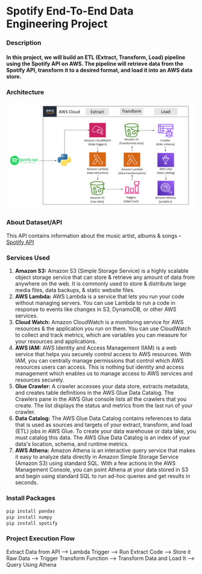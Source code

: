 # Spotify End-To-End Data Engineering Project

### Description
#### In this project, we will build an ETL (Extract, Transform, Load) pipeline using the Spotify API on AWS. The pipeline will retrieve data from the Spotify API, transform it to a desired format, and load it into an AWS data store.

### Architecture
![Architecture Diagram](https://github.com/dhananjay-bamane/spotify-end-to-end-data-engineering-project/blob/main/architecture.png)

### About Dataset/API
This API contains information about the music artist, albums & songs – [Spotify API](https://open.spotify.com/playlist/37i9dQZEVXbNG2KDcFcKOF)

### Services Used
1. **Amazon S3:** Amazon S3 (Simple Storage Service) is a highly scalable object storage service that can store & retrieve any amount of data from anywhere on the web. It is commonly used to store & distribute large media files, data backups, & static website files.
2. **AWS Lambda:** AWS Lambda is a service that lets you run your code without managing servers. You can use Lambda to run a code in response to events like changes in S3, DynamoDB, or other AWS services.
3. **Cloud Watch:** Amazon CloudWatch is a monitoring service for AWS resources & the application you run on them. You can use CloudWatch to collect and track metrics, which are variables you can measure for your resources and applications.
4. **AWS IAM:** AWS Identity and Access Management (IAM) is a web service that helps you securely control access to AWS resources. With IAM, you can centrally manage permissions that control which AWS resources users can access. This is nothing but identity and access management which enables us to manage access to AWS services and resources securely.
5. **Glue Crawler:** A crawler accesses your data store, extracts metadata, and creates table definitions in the AWS Glue Data Catalog. The Crawlers pane in the AWS Glue console lists all the crawlers that you create. The list displays the status and metrics from the last run of your crawler.
6. **Data Catalog:** The AWS Glue Data Catalog contains references to data that is used as sources and targets of your extract, transform, and load (ETL) jobs in AWS Glue. To create your data warehouse or data lake, you must catalog this data. The AWS Glue Data Catalog is an index of your data's location, schema, and runtime metrics.
7. **AWS Athena:** Amazon Athena is an interactive query service that makes it easy to analyze data directly in Amazon Simple Storage Service (Amazon S3) using standard SQL. With a few actions in the AWS Management Console, you can point Athena at your data stored in S3 and begin using standard SQL to run ad-hoc queries and get results in seconds.

### Install Packages
```
pip install pandas
pip install numpy
pip install spotify
```
### Project Execution Flow
Extract Data from API –> Lambda Trigger –> Run Extract Code –> Store it Raw Data –> Trigger Transform Function –> Transform Data and Load It –> Query Using Athena



